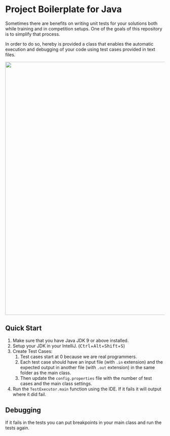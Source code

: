 # Project Boilerplate for Java

Sometimes there are benefits on writing unit tests for your solutions both
while training and in competition setups. One of the goals of this repository
is to simplify that process.

In order to do so, hereby is provided a class that enables the automatic
execution and debugging of your code using test cases provided in text files.

<p align="center">
  <img width="800" src="https://user-images.githubusercontent.com/19409687/59626798-b4d9a480-9134-11e9-97e3-858aa4a8491f.gif">
</p>

## Quick Start

1. Make sure that you have Java JDK 9 or above installed.
2. Setup your JDK in your IntelliJ. (<kbd>Ctrl</kbd>+<kbd>Alt</kbd>+<kbd>Shift</kbd>+<kbd>S</kbd>)
3. Create Test Cases:
    1. Test cases start at 0 because we are real programmers.
    2. Each test case should have an input file (with `.in` extension) and the
       expected output in another file (with `.out` extension) in the same
       folder as the main class.
    3. Then update the `config.properties` file with the number of test cases
       and the main class settings.
4. Run the `TestExecutor.main` function using the IDE. If it fails it will
output where it did fail.

## Debugging

If it fails in the tests you can put breakpoints in your main class and run
the tests again.

